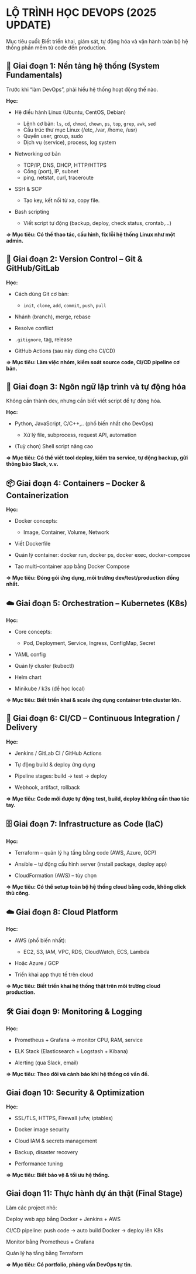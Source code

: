 # LỘ TRÌNH HỌC DEVOPS (2025 UPDATE)

Mục tiêu cuối: Biết triển khai, giám sát, tự động hóa và vận hành toàn bộ hệ thống phần mềm từ code đến production.

## 🧱 Giai đoạn 1: Nền tảng hệ thống (System Fundamentals)

Trước khi “làm DevOps”, phải hiểu hệ thống hoạt động thế nào.

**Học:**

- Hệ điều hành Linux (Ubuntu, CentOS, Debian)

  - Lệnh cơ bản: `ls`, `cd`, `chmod`, `chown`, `ps`, `top`, `grep`, `awk`, `sed`
  - Cấu trúc thư mục Linux (/etc, /var, /home, /usr)
  - Quyền user, group, sudo
  - Dịch vụ (service), process, log system

- Networking cơ bản

  - TCP/IP, DNS, DHCP, HTTP/HTTPS
  - Cổng (port), IP, subnet
  - ping, netstat, curl, traceroute

- SSH & SCP

  - Tạo key, kết nối từ xa, copy file.

- Bash scripting

  - Viết script tự động (backup, deploy, check status, crontab,...)

**=> Mục tiêu: Có thể thao tác, cấu hình, fix lỗi hệ thống Linux như một admin.**

## 🧰 Giai đoạn 2: Version Control – Git & GitHub/GitLab

**Học:**

- Cách dùng Git cơ bản:

  - `init`, `clone`, `add`, `commit`, `push`, `pull`

- Nhánh (branch), merge, rebase

- Resolve conflict

- `.gitignore`, tag, release

- GitHub Actions (sau này dùng cho CI/CD)

**=> Mục tiêu: Làm việc nhóm, kiểm soát source code, CI/CD pipeline cơ bản.**

## 🧩 Giai đoạn 3: Ngôn ngữ lập trình và tự động hóa

Không cần thành dev, nhưng cần biết viết script để tự động hóa.

**Học:**

- Python, JavaScript, C/C++,.. (phổ biến nhất cho DevOps)

  - Xử lý file, subprocess, request API, automation

- (Tuỳ chọn) Shell script nâng cao

**=> Mục tiêu: Có thể viết tool deploy, kiểm tra service, tự động backup, gửi thông báo Slack, v.v.**

## 📦 Giai đoạn 4: Containers – Docker & Containerization

**Học:**

- Docker concepts:

  - Image, Container, Volume, Network

- Viết Dockerfile

- Quản lý container: docker run, docker ps, docker exec, docker-compose

- Tạo multi-container app bằng Docker Compose

**=> Mục tiêu: Đóng gói ứng dụng, môi trường dev/test/production đồng nhất.**

## ☁️ Giai đoạn 5: Orchestration – Kubernetes (K8s)

**Học:**

- Core concepts:

  - Pod, Deployment, Service, Ingress, ConfigMap, Secret

- YAML config

- Quản lý cluster (kubectl)

- Helm chart

- Minikube / k3s (để học local)

**=> Mục tiêu: Biết triển khai & scale ứng dụng container trên cluster lớn.**

## 🔄 Giai đoạn 6: CI/CD – Continuous Integration / Delivery

**Học:**

- Jenkins / GitLab CI / GitHub Actions

- Tự động build & deploy ứng dụng

- Pipeline stages: build → test → deploy

- Webhook, artifact, rollback

**=> Mục tiêu: Code mới được tự động test, build, deploy không cần thao tác tay.**

## 🗄️ Giai đoạn 7: Infrastructure as Code (IaC)

**Học:**

- Terraform – quản lý hạ tầng bằng code (AWS, Azure, GCP)

- Ansible – tự động cấu hình server (install package, deploy app)

- CloudFormation (AWS) – tùy chọn

**=> Mục tiêu: Có thể setup toàn bộ hệ thống cloud bằng code, không click thủ công.**

## ☁️ Giai đoạn 8: Cloud Platform

**Học:**

- AWS (phổ biến nhất):

  - EC2, S3, IAM, VPC, RDS, CloudWatch, ECS, Lambda

- Hoặc Azure / GCP

- Triển khai app thực tế trên cloud

**=> Mục tiêu: Biết triển khai hệ thống thật trên môi trường cloud production.**

## 🛠️ Giai đoạn 9: Monitoring & Logging

**Học:**

- Prometheus + Grafana → monitor CPU, RAM, service

- ELK Stack (Elasticsearch + Logstash + Kibana)

- Alerting (qua Slack, email)

**=> Mục tiêu: Theo dõi và cảnh báo khi hệ thống có vấn đề.**

## Giai đoạn 10: Security & Optimization

**Học:**

- SSL/TLS, HTTPS, Firewall (ufw, iptables)

- Docker image security

- Cloud IAM & secrets management

- Backup, disaster recovery

- Performance tuning

**=> Mục tiêu: Biết bảo vệ & tối ưu hệ thống.**

## Giai đoạn 11: Thực hành dự án thật (Final Stage)

Làm các project nhỏ:

Deploy web app bằng Docker + Jenkins + AWS

CI/CD pipeline: push code → auto build Docker → deploy lên K8s

Monitor bằng Prometheus + Grafana

Quản lý hạ tầng bằng Terraform

**=> Mục tiêu: Có portfolio, phỏng vấn DevOps tự tin.**
